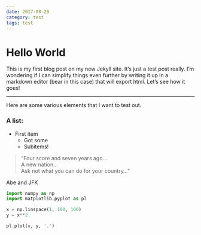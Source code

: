 ```yaml
---
date: 2017-08-29
category: test
tags: test
---
```


# Hello World
This is my first blog post on my new Jekyll site. It’s just a test post really. I’m wondering if I can simplify things even further by writing it up in a markdown editor (bear in this case) that will export html. Let’s see how it goes!

- - - -

Here are some various elements that I want to test out. 

### A list:
* First item 
	* Got some 
	* Subitems!

> “Four score and seven years ago…  
> A new nation…  
> Ask not what you can do for your country…”  

Abe and JFK

``` python
import numpy as np
import matplotlib.pyplot as pl

x = np.linspace(1, 100, 100)
y = x**2.

pl.plot(x, y, '.')
```
